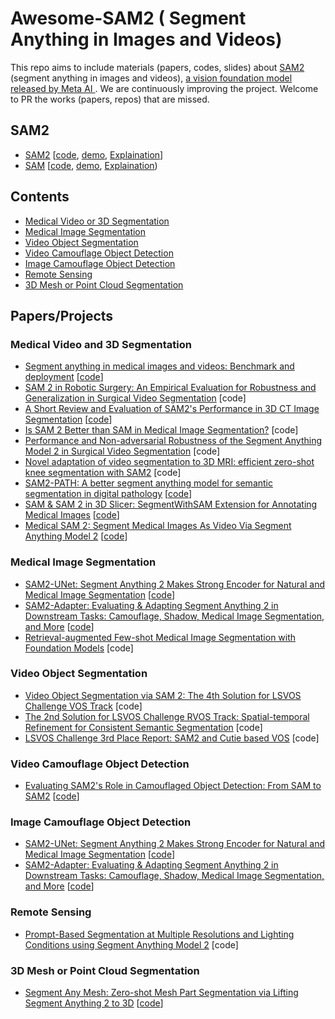 # Awesome-SAM2 ( Segment Anything in Images and Videos)
This repo aims to include materials (papers, codes, slides) about [SAM2](https://arxiv.org/abs/2408.00714) (segment anything in images and videos), <ins>a vision foundation model released by Meta AI </ins>. We are continuously improving the project. Welcome to PR the works (papers, repos) that are missed.

## SAM2
- [SAM2](https://arxiv.org/abs/2408.00714) [[code](https://github.com/facebookresearch/segment-anything-2), [demo](https://sam2.metademolab.com/), [Explaination](https://www.sievedata.com/blog/meta-segment-anything-2-sam2-introduction)]
- [SAM](https://arxiv.org/abs/2304.02643) [[code](https://github.com/facebookresearch/segment-anything), [demo](https://segment-anything.com/), [Explaination](https://www.v7labs.com/blog/segment-anything-model-sam))

## Contents
- [Medical Video or 3D Segmentation](#medical-video-and-3d-segmentation)
- [Medical Image Segmentation](#medical-image-segmentation)
- [Video Object Segmentation](#video-object-segmentation)
- [Video Camouflage Object Detection](#video-camouflage-object-detection)
- [Image Camouflage Object Detection](#image-camouflage-object-detection)
- [Remote Sensing](#remote-sensing)
- [3D Mesh or Point Cloud Segmentation](#3d-mesh-or-point-cloud-segmentation)

## Papers/Projects
### Medical Video and 3D Segmentation
- [Segment anything in medical images and videos: Benchmark and deployment](https://arxiv.org/abs/2408.03322) [[code](https://github.com/bowang-lab/MedSAM)]
- [SAM 2 in Robotic Surgery: An Empirical Evaluation for Robustness and Generalization in Surgical Video Segmentation](https://arxiv.org/abs/2408.04593) [code]
- [A Short Review and Evaluation of SAM2's Performance in 3D CT Image Segmentation](https://arxiv.org/abs/2408.11210) [[code](https://github.com/Project-MONAI/VISTA)]
- [Is SAM 2 Better than SAM in Medical Image Segmentation?](https://arxiv.org/abs/2408.04212) [code]
- [Performance and Non-adversarial Robustness of the Segment Anything Model 2 in Surgical Video Segmentation](https://arxiv.org/abs/2408.04098) [code]
- [Novel adaptation of video segmentation to 3D MRI: efficient zero-shot knee segmentation with SAM2](https://arxiv.org/abs/2408.04762) [code]
- [SAM2-PATH: A better segment anything model for semantic segmentation in digital pathology](https://arxiv.org/abs/2408.03651) [[code](https://github.com/simzhangbest/SAM2PATH)]
- [SAM & SAM 2 in 3D Slicer: SegmentWithSAM Extension for Annotating Medical Images](https://arxiv.org/abs/2408.15224) [[code](https://github.com/mazurowski-lab/SlicerSegmentWithSAM)]
- [Medical SAM 2: Segment Medical Images As Video Via Segment Anything Model 2](https://arxiv.org/abs/2408.00874) [[code](https://github.com/MedicineToken/Medical-SAM2?tab=readme-ov-file)]

### Medical Image Segmentation
- [SAM2-UNet: Segment Anything 2 Makes Strong Encoder for Natural and Medical Image Segmentation](https://arxiv.org/abs/2408.08870) [[code](https://github.com/WZH0120/SAM2-UNet)]
- [SAM2-Adapter: Evaluating & Adapting Segment Anything 2 in Downstream Tasks: Camouflage, Shadow, Medical Image Segmentation, and More](https://arxiv.org/abs/2408.04579) [[code](http://tianrun-chen.github.io/SAM-Adaptor/)]
- [Retrieval-augmented Few-shot Medical Image Segmentation with Foundation Models](https://arxiv.org/abs/2408.08813) [code]

### Video Object Segmentation
- [Video Object Segmentation via SAM 2: The 4th Solution for LSVOS Challenge VOS Track](https://arxiv.org/abs/2408.10125) [code]
- [The 2nd Solution for LSVOS Challenge RVOS Track: Spatial-temporal Refinement for Consistent Semantic Segmentation](https://arxiv.org/abs/2408.12447) [code]
- [LSVOS Challenge 3rd Place Report: SAM2 and Cutie based VOS](https://arxiv.org/abs/2408.10469) [code]
  
### Video Camouflage Object Detection
- [Evaluating SAM2's Role in Camouflaged Object Detection: From SAM to SAM2](https://arxiv.org/abs/2407.21596) [[code](https://github.com/luckybird1994/SAMCOD)]

### Image Camouflage Object Detection
- [SAM2-UNet: Segment Anything 2 Makes Strong Encoder for Natural and Medical Image Segmentation](https://arxiv.org/abs/2408.08870) [[code](https://github.com/WZH0120/SAM2-UNet)]
- [SAM2-Adapter: Evaluating & Adapting Segment Anything 2 in Downstream Tasks: Camouflage, Shadow, Medical Image Segmentation, and More](https://arxiv.org/abs/2408.04579) [[code](http://tianrun-chen.github.io/SAM-Adaptor/)]

### Remote Sensing
- [Prompt-Based Segmentation at Multiple Resolutions and Lighting Conditions using Segment Anything Model 2](https://arxiv.org/abs/2408.06970) [code]

### 3D Mesh or Point Cloud Segmentation
- [Segment Any Mesh: Zero-shot Mesh Part Segmentation via Lifting Segment Anything 2 to 3D](https://arxiv.org/abs/2408.13679) [[code](https://github.com/gtangg12/samesh)]
